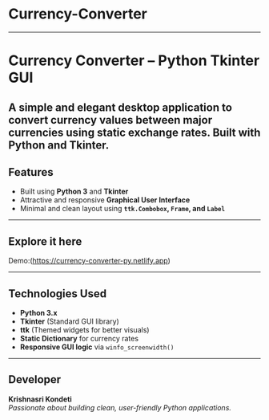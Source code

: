 # Currency-Converter
---
#  Currency Converter – Python Tkinter GUI

A simple and elegant desktop application to convert currency values between major currencies using static exchange rates. Built with Python and Tkinter.
---

## Features

- Built using **Python 3** and **Tkinter**
- Attractive and responsive **Graphical User Interface**
- Minimal and clean layout using **`ttk.Combobox`, `Frame`, and `Label`**

---
## Explore it here
   Demo:(https://currency-converter-py.netlify.app)

   

---




##  Technologies Used

- **Python 3.x**
- **Tkinter** (Standard GUI library)
- **ttk** (Themed widgets for better visuals)
- **Static Dictionary** for currency rates
- **Responsive GUI logic** via `winfo_screenwidth()`

---





## Developer

**Krishnasri Kondeti**  
*Passionate about building clean, user-friendly Python applications.*
